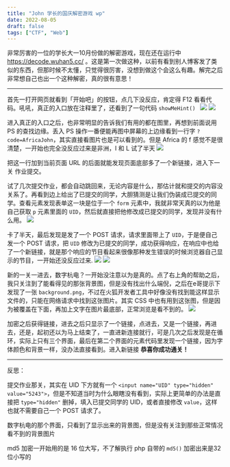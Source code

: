 ```yaml
---
title: "John 学长的国庆解密游戏 wp"
date: 2022-08-05
draft: false
tags: ["CTF", "Web"]
---
```


非常厉害的一位的学长大一10月份做的解密游戏，现在还在运行中 https://decode.wuhan5.cc/ 。这是第一次做这种，以前有看到别人博客发了类似的东西，但那时候不太懂，只觉得很厉害，没想到做这个会这么有趣。解完之后非常想自己也出一个这种解密，真的很有意思！

---

首先一打开网页就看到「开始吧」的按钮，点几下没反应，肯定得 F12 看看代码。吼吼，真正的入口放在注释里了，还看到了一句代码 `showMeHint() `
![ ](https://u.jalenz.cn/2022-08-05-nation-day-wp/01.png)
![ ](https://u.jalenz.cn/2022-08-05-nation-day-wp/02.png)

进入真正的入口之后，也非常明显的告诉我们有用的都在图里，再想到前面说用 PS 的查找边缘。丢入 PS 操作一番便能再图中屏幕的上边缘看到一行字 `?code=AfricaJohn`，其实直接看图片也是可以看到的。但是 Africa 的 f 感觉不是很清楚，一开始也完全没反应过来是非洲，I 和 L 试了半天
![ ](https://u.jalenz.cn/2022-08-05-nation-day-wp/3.png)

把这一行加到当前页面 URL 的后面就能发现页面底部多了一个新链接，进入下一关 作业提交。

试了几次提交作业，都会自动跳回来，无论内容是什么，那估计就和提交的内容没关系了。再看到边上给出了已提交的同学，大胆猜测是让我们伪装成已提交的同学。查看元素发现表单这一块是位于一个 `form` 元素中，我就非常天真的以为他是自己获取 `p` 元素里面的 `UID`，然后就直接把他修改成已提交的同学，发现并没有什么用。
![ ](https://u.jalenz.cn/2022-08-05-nation-day-wp/4.png)

卡了半天，最后发现是发了一个 POST 请求，请求里面带上了 `UID`，于是便自己发一个 POST 请求，把 `UID` 修改为已提交的同学，成功获得响应，在响应中也给了一个新链接，就是那个响应的节目看起来很像那种发生错误的时候浏览器自己显示的节目，一开始还没反应过来.
![ ](https://u.jalenz.cn/2022-08-05-nation-day-wp/5.png)
![ ](https://u.jalenz.cn/2022-08-05-nation-day-wp/6.png)

新的一关一进去，数字杭电？一开始没注意以为是真的。点了右上角的帮助之后，我只关注到了能看得见的那张背景图，但是没有找出什么端倪，之后在e哥提示下发现了一张 `background.png`，不过在火狐开发者工具中好像没有找到能这样显示文件的，只能在网络请求中找到这张图片。其实 CSS 中也有用到这张图，但是因为被覆盖在下面，再加上文字在图片最底部，正常浏览是看不到的。
![](https://u.jalenz.cn/2022-08-05-nation-day-wp/7.png)

加密之后获得链接，进去之后只显示了一个链接，点进去，又是一个链接，再进去，还是，起初还以为马上结束了，一直进新连接就行，可是几次之后发现是在循环，实际上只有三个界面，最后在第二个界面的元素代码里发现一个链接，因为字体颜色和背景一样，没办法直接看到。进入新链接 **恭喜你成功通关！**

---

反思：

提交作业那关，其实在 UID 下方就有一个 `<input name="UID" type="hidden" value="5243">`，但是不知道当时为什么眼瞎没有看到，实际上更简单的办法是直接把 `type="hidden"` 删掉，填入已提交同学的 UID，或者直接修改 `value`，这样也就不需要自己一个 POST 请求了。

数字杭电的那个界面，只看到了显示出来的背景图，但是没有关注到那些正常情况看不到的背景图片

md5 加密一开始用的是 16 位大写，不了解执行 php 自带的 `md5()` 加密出来是32位小写的